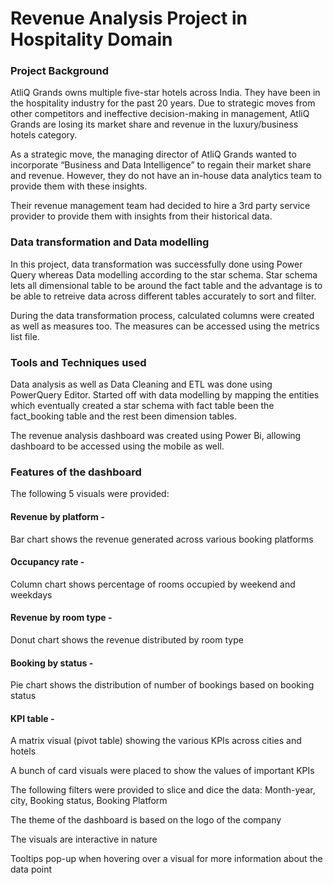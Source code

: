 # Revenue Analysis Project in Hospitality Domain

### Project Background

AtliQ Grands owns multiple five-star hotels across India. They have been in the hospitality industry for the past 20 years. Due to strategic moves from other competitors and ineffective decision-making in management, AtliQ Grands are losing its market share and revenue in the luxury/business hotels category.

As a strategic move, the managing director of AtliQ Grands wanted to incorporate “Business and Data Intelligence” to regain their market share and revenue. However, they do not have an in-house data analytics team to provide them with these insights.

Their revenue management team had decided to hire a 3rd party service provider to provide them with insights from their historical data.
  

### Data transformation and Data modelling

In this project, data transformation was successfully done using Power Query whereas Data modelling according to the star schema. 
Star schema lets all dimensional table to be around the fact table and the advantage is to be able to retreive data across different tables accurately to sort and filter. 

During the data transformation process, calculated columns were created as well as measures too. The measures can be accessed using the metrics list file.
 

### Tools and Techniques used

Data analysis as well as Data Cleaning and ETL was done using PowerQuery Editor. Started off with data modelling by mapping the entities which eventually created a star schema with fact table been the fact_booking table and the rest been dimension tables. 

The revenue analysis dashboard was created using Power Bi, allowing dashboard to be accessed using the mobile as well. 


### Features of the dashboard

The following 5 visuals were provided:

#### Revenue by platform -  
Bar chart shows the revenue generated across various booking platforms

#### Occupancy rate -
Column chart shows percentage of rooms occupied by weekend and weekdays

#### Revenue by room type -
Donut chart shows the revenue distributed by room type

#### Booking by status -
Pie chart shows the distribution of number of bookings based on booking status

#### KPI table -
A matrix visual (pivot table) showing the various KPIs across cities and hotels

A bunch of card visuals were placed to show the values of important KPIs

The following filters were provided to slice and dice the data: Month-year, city, Booking status, Booking Platform

The theme of the dashboard is based on the logo of the company

The visuals are interactive in nature

Tooltips pop-up when hovering over a visual for more information about the data point
